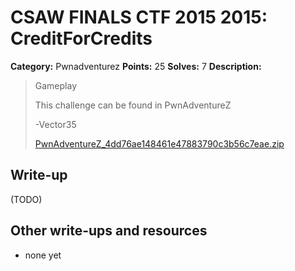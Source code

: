 # CSAW FINALS CTF 2015 2015: CreditForCredits

**Category:** Pwnadventurez
**Points:** 25
**Solves:** 7
**Description:**

> Gameplay
> 
> This challenge can be found in PwnAdventureZ
> 
> -Vector35
> 
> [PwnAdventureZ_4dd76ae148461e47883790c3b56c7eae.zip](./../PwnAdventureZ_4dd76ae148461e47883790c3b56c7eae.zip)


## Write-up

(TODO)

## Other write-ups and resources

* none yet
